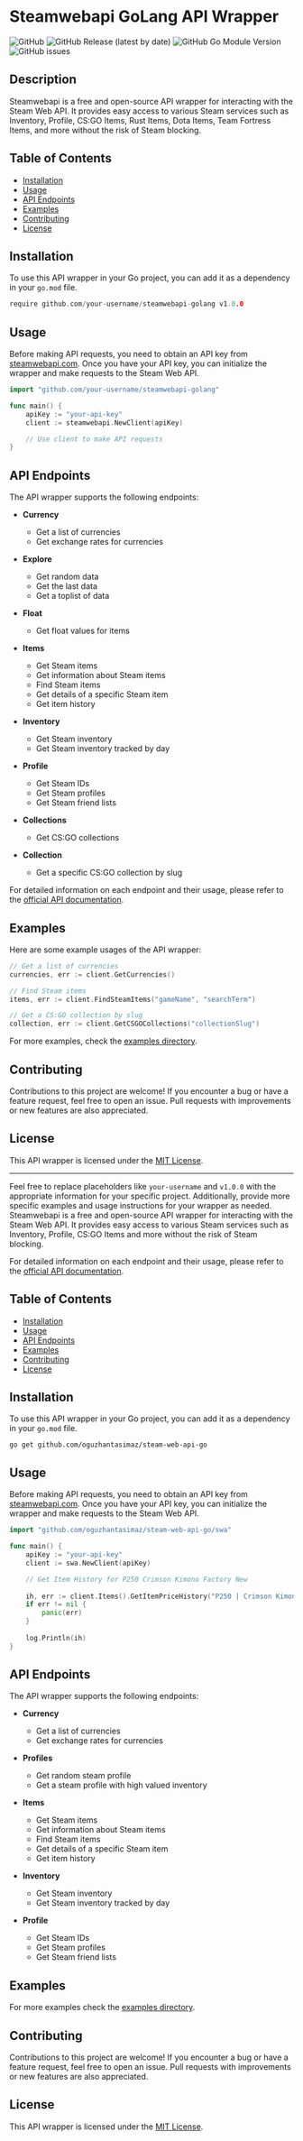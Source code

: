 # Steamwebapi GoLang API Wrapper

![GitHub](https://img.shields.io/github/license/oguzhantasimaz/steam-web-api-go)
![GitHub Release (latest by date)](https://img.shields.io/github/v/release/oguzhantasimaz/steam-web-api-go)
![GitHub Go Module Version](https://img.shields.io/github/go-mod/go-version/oguzhantasimaz/steam-web-api-go)
![GitHub issues](https://img.shields.io/github/issues/oguzhantasimaz/steam-web-api-go)

## Description

Steamwebapi is a free and open-source API wrapper for interacting with the Steam Web API. It provides easy access to various Steam services such as Inventory, Profile, CS:GO Items, Rust Items, Dota Items, Team Fortress Items, and more without the risk of Steam blocking.

## Table of Contents

- [Installation](#installation)
- [Usage](#usage)
- [API Endpoints](#api-endpoints)
- [Examples](#examples)
- [Contributing](#contributing)
- [License](#license)

## Installation

To use this API wrapper in your Go project, you can add it as a dependency in your `go.mod` file.

```go
require github.com/your-username/steamwebapi-golang v1.0.0
```

## Usage

Before making API requests, you need to obtain an API key from [steamwebapi.com](https://www.steamwebapi.com/api/list). Once you have your API key, you can initialize the wrapper and make requests to the Steam Web API.

```go
import "github.com/your-username/steamwebapi-golang"

func main() {
    apiKey := "your-api-key"
    client := steamwebapi.NewClient(apiKey)

    // Use client to make API requests
}
```

## API Endpoints

The API wrapper supports the following endpoints:

- **Currency**
  - Get a list of currencies
  - Get exchange rates for currencies

- **Explore**
  - Get random data
  - Get the last data
  - Get a toplist of data

- **Float**
  - Get float values for items

- **Items**
  - Get Steam items
  - Get information about Steam items
  - Find Steam items
  - Get details of a specific Steam item
  - Get item history

- **Inventory**
  - Get Steam inventory
  - Get Steam inventory tracked by day

- **Profile**
  - Get Steam IDs
  - Get Steam profiles
  - Get Steam friend lists

- **Collections**
  - Get CS:GO collections

- **Collection**
  - Get a specific CS:GO collection by slug

For detailed information on each endpoint and their usage, please refer to the [official API documentation](https://www.steamwebapi.com/api/list).

## Examples

Here are some example usages of the API wrapper:

```go
// Get a list of currencies
currencies, err := client.GetCurrencies()

// Find Steam items
items, err := client.FindSteamItems("gameName", "searchTerm")

// Get a CS:GO collection by slug
collection, err := client.GetCSGOCollections("collectionSlug")
```

For more examples, check the [examples directory](https://github.com/your-username/steamwebapi-golang/tree/main/examples).

## Contributing

Contributions to this project are welcome! If you encounter a bug or have a feature request, feel free to open an issue. Pull requests with improvements or new features are also appreciated.

## License

This API wrapper is licensed under the [MIT License](LICENSE).

---

Feel free to replace placeholders like `your-username` and `v1.0.0` with the appropriate information for your specific project. Additionally, provide more specific examples and usage instructions for your wrapper as needed.
Steamwebapi is a free and open-source API wrapper for interacting with the Steam Web API. It provides easy access to various Steam services such as Inventory, Profile, CS:GO Items and more without the risk of Steam blocking.

For detailed information on each endpoint and their usage, please refer to the [official API documentation](https://www.steamwebapi.com/api/list).

## Table of Contents

- [Installation](#installation)
- [Usage](#usage)
- [API Endpoints](#api-endpoints)
- [Examples](#examples)
- [Contributing](#contributing)
- [License](#license)

## Installation

To use this API wrapper in your Go project, you can add it as a dependency in your `go.mod` file.

```
go get github.com/oguzhantasimaz/steam-web-api-go
```

## Usage

Before making API requests, you need to obtain an API key from [steamwebapi.com](https://www.steamwebapi.com/api/list). Once you have your API key, you can initialize the wrapper and make requests to the Steam Web API.

```go
import "github.com/oguzhantasimaz/steam-web-api-go/swa"

func main() {
    apiKey := "your-api-key"
    client := swa.NewClient(apiKey)

    // Get Item History for P250 Crimson Kimono Factory New
    
    ih, err := client.Items().GetItemPriceHistory("P250 | Crimson Kimono (Factory New)")
    if err != nil {
        panic(err)
    }
    
    log.Println(ih)
}
```

## API Endpoints

The API wrapper supports the following endpoints:

- **Currency**
    - Get a list of currencies
    - Get exchange rates for currencies

- **Profiles**
    - Get random steam profile
    - Get a steam profile with high valued inventory 

- **Items**
    - Get Steam items
    - Get information about Steam items
    - Find Steam items
    - Get details of a specific Steam item
    - Get item history

- **Inventory**
    - Get Steam inventory
    - Get Steam inventory tracked by day

- **Profile**
    - Get Steam IDs
    - Get Steam profiles
    - Get Steam friend lists

## Examples

For more examples check the [examples directory](https://github.com/oguzhantasimaz/steam-web-api-go/tree/main/examples).

## Contributing

Contributions to this project are welcome! If you encounter a bug or have a feature request, feel free to open an issue. Pull requests with improvements or new features are also appreciated.

## License

This API wrapper is licensed under the [MIT License](LICENSE).
